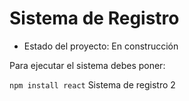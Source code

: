 <h1>Sistema de Registro</h1>


- Estado del proyecto: En construcción

Para ejecutar el sistema debes poner:


```npm install react```
Sistema de registro 2
